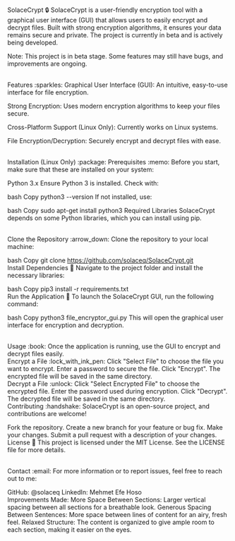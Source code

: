 SolaceCrypt :lock:
SolaceCrypt is a user-friendly encryption tool with a graphical user interface (GUI) that allows users to easily encrypt and decrypt files. Built with strong encryption algorithms, it ensures your data remains secure and private. The project is currently in beta and is actively being developed.

Note: This project is in beta stage. Some features may still have bugs, and improvements are ongoing.

<br>
Features :sparkles:
Graphical User Interface (GUI):
An intuitive, easy-to-use interface for file encryption.

Strong Encryption:
Uses modern encryption algorithms to keep your files secure.

Cross-Platform Support (Linux Only):
Currently works on Linux systems.

File Encryption/Decryption:
Securely encrypt and decrypt files with ease.

<br>
Installation (Linux Only) :package:
Prerequisites :memo:
Before you start, make sure that these are installed on your system:

Python 3.x
Ensure Python 3 is installed. Check with:

bash
Copy
python3 --version
If not installed, use:

bash
Copy
sudo apt-get install python3
Required Libraries
SolaceCrypt depends on some Python libraries, which you can install using pip.

<br>
Clone the Repository :arrow_down:
Clone the repository to your local machine:

bash
Copy
git clone https://github.com/solaceq/SolaceCrypt.git
<br>
Install Dependencies :floppy_disk:
Navigate to the project folder and install the necessary libraries:

bash
Copy
pip3 install -r requirements.txt
<br>
Run the Application :rocket:
To launch the SolaceCrypt GUI, run the following command:

bash
Copy
python3 file_encryptor_gui.py
This will open the graphical user interface for encryption and decryption.

<br>
Usage :book:
Once the application is running, use the GUI to encrypt and decrypt files easily.

<br>
Encrypt a File :lock_with_ink_pen:
Click "Select File" to choose the file you want to encrypt.
Enter a password to secure the file.
Click "Encrypt". The encrypted file will be saved in the same directory.
<br>
Decrypt a File :unlock:
Click "Select Encrypted File" to choose the encrypted file.
Enter the password used during encryption.
Click "Decrypt". The decrypted file will be saved in the same directory.
<br>
Contributing :handshake:
SolaceCrypt is an open-source project, and contributions are welcome!

Fork the repository.
Create a new branch for your feature or bug fix.
Make your changes.
Submit a pull request with a description of your changes.
<br>
License :page_facing_up:
This project is licensed under the MIT License. See the LICENSE file for more details.

<br>
Contact :email:
For more information or to report issues, feel free to reach out to me:

GitHub: @solaceq
LinkedIn: Mehmet Efe Hoso
<br>
Improvements Made:
More Space Between Sections: Larger vertical spacing between all sections for a breathable look.
Generous Spacing Between Sentences: More space between lines of content for an airy, fresh feel.
Relaxed Structure: The content is organized to give ample room to each section, making it easier on the eyes.
